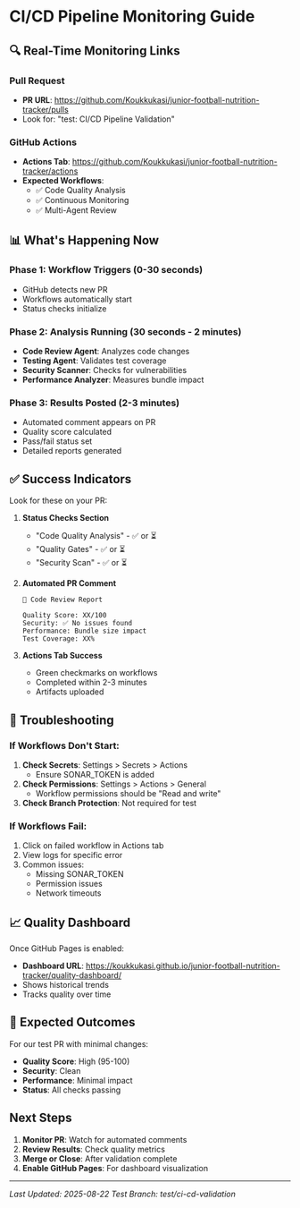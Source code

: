 # CI/CD Pipeline Monitoring Guide

## 🔍 Real-Time Monitoring Links

### Pull Request
- **PR URL**: https://github.com/Koukkukasi/junior-football-nutrition-tracker/pulls
- Look for: "test: CI/CD Pipeline Validation"

### GitHub Actions
- **Actions Tab**: https://github.com/Koukkukasi/junior-football-nutrition-tracker/actions
- **Expected Workflows**:
  - ✅ Code Quality Analysis
  - ✅ Continuous Monitoring
  - ✅ Multi-Agent Review

## 📊 What's Happening Now

### Phase 1: Workflow Triggers (0-30 seconds)
- GitHub detects new PR
- Workflows automatically start
- Status checks initialize

### Phase 2: Analysis Running (30 seconds - 2 minutes)
- **Code Review Agent**: Analyzes code changes
- **Testing Agent**: Validates test coverage
- **Security Scanner**: Checks for vulnerabilities
- **Performance Analyzer**: Measures bundle impact

### Phase 3: Results Posted (2-3 minutes)
- Automated comment appears on PR
- Quality score calculated
- Pass/fail status set
- Detailed reports generated

## ✅ Success Indicators

Look for these on your PR:

1. **Status Checks Section**
   - "Code Quality Analysis" - ✅ or ⏳
   - "Quality Gates" - ✅ or ⏳
   - "Security Scan" - ✅ or ⏳

2. **Automated PR Comment**
   ```
   🤖 Code Review Report
   
   Quality Score: XX/100
   Security: ✅ No issues found
   Performance: Bundle size impact
   Test Coverage: XX%
   ```

3. **Actions Tab Success**
   - Green checkmarks on workflows
   - Completed within 2-3 minutes
   - Artifacts uploaded

## 🚨 Troubleshooting

### If Workflows Don't Start:
1. **Check Secrets**: Settings > Secrets > Actions
   - Ensure SONAR_TOKEN is added
2. **Check Permissions**: Settings > Actions > General
   - Workflow permissions should be "Read and write"
3. **Check Branch Protection**: Not required for test

### If Workflows Fail:
1. Click on failed workflow in Actions tab
2. View logs for specific error
3. Common issues:
   - Missing SONAR_TOKEN
   - Permission issues
   - Network timeouts

## 📈 Quality Dashboard

Once GitHub Pages is enabled:
- **Dashboard URL**: https://koukkukasi.github.io/junior-football-nutrition-tracker/quality-dashboard/
- Shows historical trends
- Tracks quality over time

## 🎯 Expected Outcomes

For our test PR with minimal changes:
- **Quality Score**: High (95-100)
- **Security**: Clean
- **Performance**: Minimal impact
- **Status**: All checks passing

## Next Steps

1. **Monitor PR**: Watch for automated comments
2. **Review Results**: Check quality metrics
3. **Merge or Close**: After validation complete
4. **Enable GitHub Pages**: For dashboard visualization

---

*Last Updated: 2025-08-22*
*Test Branch: test/ci-cd-validation*